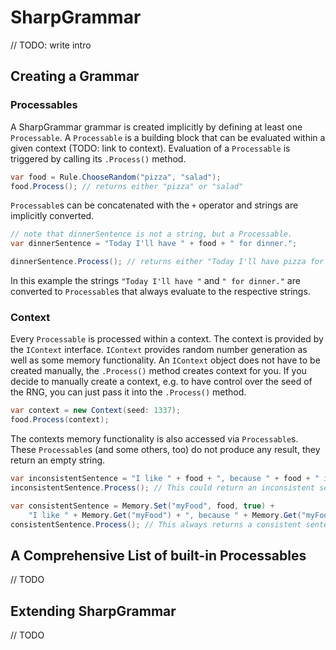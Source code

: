 # SharpGrammar

// TODO: write intro

## Creating a Grammar
### Processables

A SharpGrammar grammar is created implicitly by defining at least one `Processable`. A `Processable` is a building block that can be evaluated within a given context (TODO: link to context). Evaluation of a `Processable` is triggered by calling its `.Process()` method.

```C#
var food = Rule.ChooseRandom("pizza", "salad");
food.Process(); // returns either "pizza" or "salad"
```

`Processable`s can be concatenated with the `+` operator and strings are implicitly converted.

```C#
// note that dinnerSentence is not a string, but a Processable.
var dinnerSentence = "Today I'll have " + food + " for dinner.";

dinnerSentence.Process(); // returns either "Today I'll have pizza for dinner." or "Today I'll have salad for dinner."
```
In this example the strings `"Today I'll have "` and `" for dinner."` are converted to `Processable`s that always evaluate to the respective strings.

### Context

Every `Processable` is processed within a context. The context is provided by the `IContext` interface. `IContext` provides random number generation as well as some memory functionality. An `IContext` object does not have to be created manually, the `.Process()` method creates context for you. If you decide to manually create a context, e.g. to have control over the seed of the RNG, you can just pass it into the `.Process()` method.

```C#
var context = new Context(seed: 1337);
food.Process(context);
```

The contexts memory functionality is also accessed via `Processable`s. These `Processable`s (and some others, too) do not produce any result, they return an empty string.

```C#
var inconsistentSentence = "I like " + food + ", because " + food + " is delicious.";
inconsistentSentence.Process(); // This could return an inconsistent sentence, since food is evaluated twice.

var consistentSentence = Memory.Set("myFood", food, true) +
    "I like " + Memory.Get("myFood") + ", because " + Memory.Get("myFood") + " is delicious.";
consistentSentence.Process(); // This always returns a consistent sentence. 
```

## A Comprehensive List of built-in Processables

// TODO

## Extending SharpGrammar

// TODO
